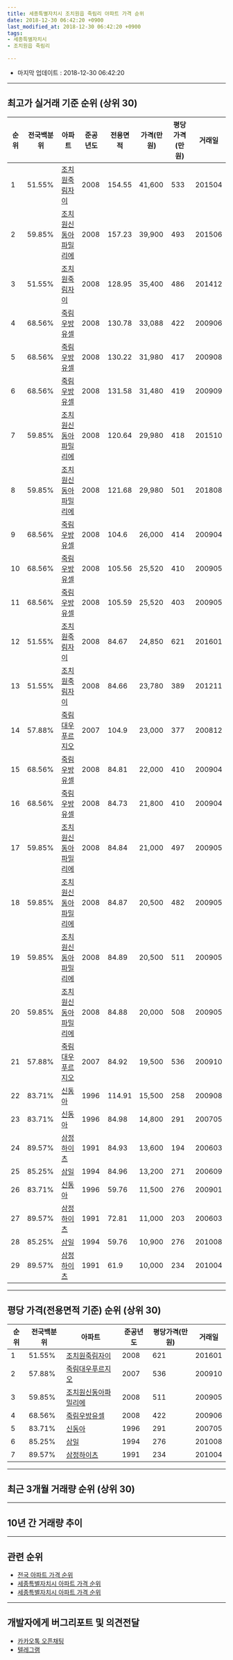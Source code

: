 ```yaml
---
title: 세종특별자치시 조치원읍 죽림리 아파트 가격 순위
date: 2018-12-30 06:42:20 +0900
last_modified_at: 2018-12-30 06:42:20 +0900
tags:
- 세종특별자치시
- 조치원읍 죽림리

---
```


* 마지막 업데이트 : 2018-12-30 06:42:20

---

## 최고가 실거래 기준 순위 (상위 30)


|순위|전국백분위|아파트|준공년도|전용면적|가격(만원)|평당가격(만원)|거래일|
|---|---|---|---|---|---|---|---|
|1|51.55%|[조치원죽림자이](https://search.naver.com/search.naver?query=%EC%84%B8%EC%A2%85%ED%8A%B9%EB%B3%84%EC%9E%90%EC%B9%98%EC%8B%9C+%EC%A1%B0%EC%B9%98%EC%9B%90%EC%9D%8D+%EC%A3%BD%EB%A6%BC%EB%A6%AC+%EC%A1%B0%EC%B9%98%EC%9B%90%EC%A3%BD%EB%A6%BC%EC%9E%90%EC%9D%B4)|2008|154.55|41,600|533|201504|
|2|59.85%|[조치원신동아파밀리에](https://search.naver.com/search.naver?query=%EC%84%B8%EC%A2%85%ED%8A%B9%EB%B3%84%EC%9E%90%EC%B9%98%EC%8B%9C+%EC%A1%B0%EC%B9%98%EC%9B%90%EC%9D%8D+%EC%A3%BD%EB%A6%BC%EB%A6%AC+%EC%A1%B0%EC%B9%98%EC%9B%90%EC%8B%A0%EB%8F%99%EC%95%84%ED%8C%8C%EB%B0%80%EB%A6%AC%EC%97%90)|2008|157.23|39,900|493|201506|
|3|51.55%|[조치원죽림자이](https://search.naver.com/search.naver?query=%EC%84%B8%EC%A2%85%ED%8A%B9%EB%B3%84%EC%9E%90%EC%B9%98%EC%8B%9C+%EC%A1%B0%EC%B9%98%EC%9B%90%EC%9D%8D+%EC%A3%BD%EB%A6%BC%EB%A6%AC+%EC%A1%B0%EC%B9%98%EC%9B%90%EC%A3%BD%EB%A6%BC%EC%9E%90%EC%9D%B4)|2008|128.95|35,400|486|201412|
|4|68.56%|[죽림우방유셀](https://search.naver.com/search.naver?query=%EC%84%B8%EC%A2%85%ED%8A%B9%EB%B3%84%EC%9E%90%EC%B9%98%EC%8B%9C+%EC%A1%B0%EC%B9%98%EC%9B%90%EC%9D%8D+%EC%A3%BD%EB%A6%BC%EB%A6%AC+%EC%A3%BD%EB%A6%BC%EC%9A%B0%EB%B0%A9%EC%9C%A0%EC%85%80)|2008|130.78|33,088|422|200906|
|5|68.56%|[죽림우방유셀](https://search.naver.com/search.naver?query=%EC%84%B8%EC%A2%85%ED%8A%B9%EB%B3%84%EC%9E%90%EC%B9%98%EC%8B%9C+%EC%A1%B0%EC%B9%98%EC%9B%90%EC%9D%8D+%EC%A3%BD%EB%A6%BC%EB%A6%AC+%EC%A3%BD%EB%A6%BC%EC%9A%B0%EB%B0%A9%EC%9C%A0%EC%85%80)|2008|130.22|31,980|417|200908|
|6|68.56%|[죽림우방유셀](https://search.naver.com/search.naver?query=%EC%84%B8%EC%A2%85%ED%8A%B9%EB%B3%84%EC%9E%90%EC%B9%98%EC%8B%9C+%EC%A1%B0%EC%B9%98%EC%9B%90%EC%9D%8D+%EC%A3%BD%EB%A6%BC%EB%A6%AC+%EC%A3%BD%EB%A6%BC%EC%9A%B0%EB%B0%A9%EC%9C%A0%EC%85%80)|2008|131.58|31,480|419|200909|
|7|59.85%|[조치원신동아파밀리에](https://search.naver.com/search.naver?query=%EC%84%B8%EC%A2%85%ED%8A%B9%EB%B3%84%EC%9E%90%EC%B9%98%EC%8B%9C+%EC%A1%B0%EC%B9%98%EC%9B%90%EC%9D%8D+%EC%A3%BD%EB%A6%BC%EB%A6%AC+%EC%A1%B0%EC%B9%98%EC%9B%90%EC%8B%A0%EB%8F%99%EC%95%84%ED%8C%8C%EB%B0%80%EB%A6%AC%EC%97%90)|2008|120.64|29,980|418|201510|
|8|59.85%|[조치원신동아파밀리에](https://search.naver.com/search.naver?query=%EC%84%B8%EC%A2%85%ED%8A%B9%EB%B3%84%EC%9E%90%EC%B9%98%EC%8B%9C+%EC%A1%B0%EC%B9%98%EC%9B%90%EC%9D%8D+%EC%A3%BD%EB%A6%BC%EB%A6%AC+%EC%A1%B0%EC%B9%98%EC%9B%90%EC%8B%A0%EB%8F%99%EC%95%84%ED%8C%8C%EB%B0%80%EB%A6%AC%EC%97%90)|2008|121.68|29,980|501|201808|
|9|68.56%|[죽림우방유셀](https://search.naver.com/search.naver?query=%EC%84%B8%EC%A2%85%ED%8A%B9%EB%B3%84%EC%9E%90%EC%B9%98%EC%8B%9C+%EC%A1%B0%EC%B9%98%EC%9B%90%EC%9D%8D+%EC%A3%BD%EB%A6%BC%EB%A6%AC+%EC%A3%BD%EB%A6%BC%EC%9A%B0%EB%B0%A9%EC%9C%A0%EC%85%80)|2008|104.6|26,000|414|200904|
|10|68.56%|[죽림우방유셀](https://search.naver.com/search.naver?query=%EC%84%B8%EC%A2%85%ED%8A%B9%EB%B3%84%EC%9E%90%EC%B9%98%EC%8B%9C+%EC%A1%B0%EC%B9%98%EC%9B%90%EC%9D%8D+%EC%A3%BD%EB%A6%BC%EB%A6%AC+%EC%A3%BD%EB%A6%BC%EC%9A%B0%EB%B0%A9%EC%9C%A0%EC%85%80)|2008|105.56|25,520|410|200905|
|11|68.56%|[죽림우방유셀](https://search.naver.com/search.naver?query=%EC%84%B8%EC%A2%85%ED%8A%B9%EB%B3%84%EC%9E%90%EC%B9%98%EC%8B%9C+%EC%A1%B0%EC%B9%98%EC%9B%90%EC%9D%8D+%EC%A3%BD%EB%A6%BC%EB%A6%AC+%EC%A3%BD%EB%A6%BC%EC%9A%B0%EB%B0%A9%EC%9C%A0%EC%85%80)|2008|105.59|25,520|403|200905|
|12|51.55%|[조치원죽림자이](https://search.naver.com/search.naver?query=%EC%84%B8%EC%A2%85%ED%8A%B9%EB%B3%84%EC%9E%90%EC%B9%98%EC%8B%9C+%EC%A1%B0%EC%B9%98%EC%9B%90%EC%9D%8D+%EC%A3%BD%EB%A6%BC%EB%A6%AC+%EC%A1%B0%EC%B9%98%EC%9B%90%EC%A3%BD%EB%A6%BC%EC%9E%90%EC%9D%B4)|2008|84.67|24,850|621|201601|
|13|51.55%|[조치원죽림자이](https://search.naver.com/search.naver?query=%EC%84%B8%EC%A2%85%ED%8A%B9%EB%B3%84%EC%9E%90%EC%B9%98%EC%8B%9C+%EC%A1%B0%EC%B9%98%EC%9B%90%EC%9D%8D+%EC%A3%BD%EB%A6%BC%EB%A6%AC+%EC%A1%B0%EC%B9%98%EC%9B%90%EC%A3%BD%EB%A6%BC%EC%9E%90%EC%9D%B4)|2008|84.66|23,780|389|201211|
|14|57.88%|[죽림대우푸르지오](https://search.naver.com/search.naver?query=%EC%84%B8%EC%A2%85%ED%8A%B9%EB%B3%84%EC%9E%90%EC%B9%98%EC%8B%9C+%EC%A1%B0%EC%B9%98%EC%9B%90%EC%9D%8D+%EC%A3%BD%EB%A6%BC%EB%A6%AC+%EC%A3%BD%EB%A6%BC%EB%8C%80%EC%9A%B0%ED%91%B8%EB%A5%B4%EC%A7%80%EC%98%A4)|2007|104.9|23,000|377|200812|
|15|68.56%|[죽림우방유셀](https://search.naver.com/search.naver?query=%EC%84%B8%EC%A2%85%ED%8A%B9%EB%B3%84%EC%9E%90%EC%B9%98%EC%8B%9C+%EC%A1%B0%EC%B9%98%EC%9B%90%EC%9D%8D+%EC%A3%BD%EB%A6%BC%EB%A6%AC+%EC%A3%BD%EB%A6%BC%EC%9A%B0%EB%B0%A9%EC%9C%A0%EC%85%80)|2008|84.81|22,000|410|200904|
|16|68.56%|[죽림우방유셀](https://search.naver.com/search.naver?query=%EC%84%B8%EC%A2%85%ED%8A%B9%EB%B3%84%EC%9E%90%EC%B9%98%EC%8B%9C+%EC%A1%B0%EC%B9%98%EC%9B%90%EC%9D%8D+%EC%A3%BD%EB%A6%BC%EB%A6%AC+%EC%A3%BD%EB%A6%BC%EC%9A%B0%EB%B0%A9%EC%9C%A0%EC%85%80)|2008|84.73|21,800|410|200904|
|17|59.85%|[조치원신동아파밀리에](https://search.naver.com/search.naver?query=%EC%84%B8%EC%A2%85%ED%8A%B9%EB%B3%84%EC%9E%90%EC%B9%98%EC%8B%9C+%EC%A1%B0%EC%B9%98%EC%9B%90%EC%9D%8D+%EC%A3%BD%EB%A6%BC%EB%A6%AC+%EC%A1%B0%EC%B9%98%EC%9B%90%EC%8B%A0%EB%8F%99%EC%95%84%ED%8C%8C%EB%B0%80%EB%A6%AC%EC%97%90)|2008|84.84|21,000|497|200905|
|18|59.85%|[조치원신동아파밀리에](https://search.naver.com/search.naver?query=%EC%84%B8%EC%A2%85%ED%8A%B9%EB%B3%84%EC%9E%90%EC%B9%98%EC%8B%9C+%EC%A1%B0%EC%B9%98%EC%9B%90%EC%9D%8D+%EC%A3%BD%EB%A6%BC%EB%A6%AC+%EC%A1%B0%EC%B9%98%EC%9B%90%EC%8B%A0%EB%8F%99%EC%95%84%ED%8C%8C%EB%B0%80%EB%A6%AC%EC%97%90)|2008|84.87|20,500|482|200905|
|19|59.85%|[조치원신동아파밀리에](https://search.naver.com/search.naver?query=%EC%84%B8%EC%A2%85%ED%8A%B9%EB%B3%84%EC%9E%90%EC%B9%98%EC%8B%9C+%EC%A1%B0%EC%B9%98%EC%9B%90%EC%9D%8D+%EC%A3%BD%EB%A6%BC%EB%A6%AC+%EC%A1%B0%EC%B9%98%EC%9B%90%EC%8B%A0%EB%8F%99%EC%95%84%ED%8C%8C%EB%B0%80%EB%A6%AC%EC%97%90)|2008|84.89|20,500|511|200905|
|20|59.85%|[조치원신동아파밀리에](https://search.naver.com/search.naver?query=%EC%84%B8%EC%A2%85%ED%8A%B9%EB%B3%84%EC%9E%90%EC%B9%98%EC%8B%9C+%EC%A1%B0%EC%B9%98%EC%9B%90%EC%9D%8D+%EC%A3%BD%EB%A6%BC%EB%A6%AC+%EC%A1%B0%EC%B9%98%EC%9B%90%EC%8B%A0%EB%8F%99%EC%95%84%ED%8C%8C%EB%B0%80%EB%A6%AC%EC%97%90)|2008|84.88|20,000|508|200905|
|21|57.88%|[죽림대우푸르지오](https://search.naver.com/search.naver?query=%EC%84%B8%EC%A2%85%ED%8A%B9%EB%B3%84%EC%9E%90%EC%B9%98%EC%8B%9C+%EC%A1%B0%EC%B9%98%EC%9B%90%EC%9D%8D+%EC%A3%BD%EB%A6%BC%EB%A6%AC+%EC%A3%BD%EB%A6%BC%EB%8C%80%EC%9A%B0%ED%91%B8%EB%A5%B4%EC%A7%80%EC%98%A4)|2007|84.92|19,500|536|200910|
|22|83.71%|[신동아](https://search.naver.com/search.naver?query=%EC%84%B8%EC%A2%85%ED%8A%B9%EB%B3%84%EC%9E%90%EC%B9%98%EC%8B%9C+%EC%A1%B0%EC%B9%98%EC%9B%90%EC%9D%8D+%EC%A3%BD%EB%A6%BC%EB%A6%AC+%EC%8B%A0%EB%8F%99%EC%95%84)|1996|114.91|15,500|258|200908|
|23|83.71%|[신동아](https://search.naver.com/search.naver?query=%EC%84%B8%EC%A2%85%ED%8A%B9%EB%B3%84%EC%9E%90%EC%B9%98%EC%8B%9C+%EC%A1%B0%EC%B9%98%EC%9B%90%EC%9D%8D+%EC%A3%BD%EB%A6%BC%EB%A6%AC+%EC%8B%A0%EB%8F%99%EC%95%84)|1996|84.98|14,800|291|200705|
|24|89.57%|[삼정하이츠](https://search.naver.com/search.naver?query=%EC%84%B8%EC%A2%85%ED%8A%B9%EB%B3%84%EC%9E%90%EC%B9%98%EC%8B%9C+%EC%A1%B0%EC%B9%98%EC%9B%90%EC%9D%8D+%EC%A3%BD%EB%A6%BC%EB%A6%AC+%EC%82%BC%EC%A0%95%ED%95%98%EC%9D%B4%EC%B8%A0)|1991|84.93|13,600|194|200603|
|25|85.25%|[삼일](https://search.naver.com/search.naver?query=%EC%84%B8%EC%A2%85%ED%8A%B9%EB%B3%84%EC%9E%90%EC%B9%98%EC%8B%9C+%EC%A1%B0%EC%B9%98%EC%9B%90%EC%9D%8D+%EC%A3%BD%EB%A6%BC%EB%A6%AC+%EC%82%BC%EC%9D%BC)|1994|84.96|13,200|271|200609|
|26|83.71%|[신동아](https://search.naver.com/search.naver?query=%EC%84%B8%EC%A2%85%ED%8A%B9%EB%B3%84%EC%9E%90%EC%B9%98%EC%8B%9C+%EC%A1%B0%EC%B9%98%EC%9B%90%EC%9D%8D+%EC%A3%BD%EB%A6%BC%EB%A6%AC+%EC%8B%A0%EB%8F%99%EC%95%84)|1996|59.76|11,500|276|200901|
|27|89.57%|[삼정하이츠](https://search.naver.com/search.naver?query=%EC%84%B8%EC%A2%85%ED%8A%B9%EB%B3%84%EC%9E%90%EC%B9%98%EC%8B%9C+%EC%A1%B0%EC%B9%98%EC%9B%90%EC%9D%8D+%EC%A3%BD%EB%A6%BC%EB%A6%AC+%EC%82%BC%EC%A0%95%ED%95%98%EC%9D%B4%EC%B8%A0)|1991|72.81|11,000|203|200603|
|28|85.25%|[삼일](https://search.naver.com/search.naver?query=%EC%84%B8%EC%A2%85%ED%8A%B9%EB%B3%84%EC%9E%90%EC%B9%98%EC%8B%9C+%EC%A1%B0%EC%B9%98%EC%9B%90%EC%9D%8D+%EC%A3%BD%EB%A6%BC%EB%A6%AC+%EC%82%BC%EC%9D%BC)|1994|59.76|10,900|276|201008|
|29|89.57%|[삼정하이츠](https://search.naver.com/search.naver?query=%EC%84%B8%EC%A2%85%ED%8A%B9%EB%B3%84%EC%9E%90%EC%B9%98%EC%8B%9C+%EC%A1%B0%EC%B9%98%EC%9B%90%EC%9D%8D+%EC%A3%BD%EB%A6%BC%EB%A6%AC+%EC%82%BC%EC%A0%95%ED%95%98%EC%9D%B4%EC%B8%A0)|1991|61.9|10,000|234|201004|


---

## 평당 가격(전용면적 기준) 순위 (상위 30)


|순위|전국백분위|아파트|준공년도|평당가격(만원)|거래일|
|---|---|---|---|---|---|
|1|51.55%|[조치원죽림자이](https://search.naver.com/search.naver?query=%EC%84%B8%EC%A2%85%ED%8A%B9%EB%B3%84%EC%9E%90%EC%B9%98%EC%8B%9C+%EC%A1%B0%EC%B9%98%EC%9B%90%EC%9D%8D+%EC%A3%BD%EB%A6%BC%EB%A6%AC+%EC%A1%B0%EC%B9%98%EC%9B%90%EC%A3%BD%EB%A6%BC%EC%9E%90%EC%9D%B4)|2008|621|201601|
|2|57.88%|[죽림대우푸르지오](https://search.naver.com/search.naver?query=%EC%84%B8%EC%A2%85%ED%8A%B9%EB%B3%84%EC%9E%90%EC%B9%98%EC%8B%9C+%EC%A1%B0%EC%B9%98%EC%9B%90%EC%9D%8D+%EC%A3%BD%EB%A6%BC%EB%A6%AC+%EC%A3%BD%EB%A6%BC%EB%8C%80%EC%9A%B0%ED%91%B8%EB%A5%B4%EC%A7%80%EC%98%A4)|2007|536|200910|
|3|59.85%|[조치원신동아파밀리에](https://search.naver.com/search.naver?query=%EC%84%B8%EC%A2%85%ED%8A%B9%EB%B3%84%EC%9E%90%EC%B9%98%EC%8B%9C+%EC%A1%B0%EC%B9%98%EC%9B%90%EC%9D%8D+%EC%A3%BD%EB%A6%BC%EB%A6%AC+%EC%A1%B0%EC%B9%98%EC%9B%90%EC%8B%A0%EB%8F%99%EC%95%84%ED%8C%8C%EB%B0%80%EB%A6%AC%EC%97%90)|2008|511|200905|
|4|68.56%|[죽림우방유셀](https://search.naver.com/search.naver?query=%EC%84%B8%EC%A2%85%ED%8A%B9%EB%B3%84%EC%9E%90%EC%B9%98%EC%8B%9C+%EC%A1%B0%EC%B9%98%EC%9B%90%EC%9D%8D+%EC%A3%BD%EB%A6%BC%EB%A6%AC+%EC%A3%BD%EB%A6%BC%EC%9A%B0%EB%B0%A9%EC%9C%A0%EC%85%80)|2008|422|200906|
|5|83.71%|[신동아](https://search.naver.com/search.naver?query=%EC%84%B8%EC%A2%85%ED%8A%B9%EB%B3%84%EC%9E%90%EC%B9%98%EC%8B%9C+%EC%A1%B0%EC%B9%98%EC%9B%90%EC%9D%8D+%EC%A3%BD%EB%A6%BC%EB%A6%AC+%EC%8B%A0%EB%8F%99%EC%95%84)|1996|291|200705|
|6|85.25%|[삼일](https://search.naver.com/search.naver?query=%EC%84%B8%EC%A2%85%ED%8A%B9%EB%B3%84%EC%9E%90%EC%B9%98%EC%8B%9C+%EC%A1%B0%EC%B9%98%EC%9B%90%EC%9D%8D+%EC%A3%BD%EB%A6%BC%EB%A6%AC+%EC%82%BC%EC%9D%BC)|1994|276|201008|
|7|89.57%|[삼정하이츠](https://search.naver.com/search.naver?query=%EC%84%B8%EC%A2%85%ED%8A%B9%EB%B3%84%EC%9E%90%EC%B9%98%EC%8B%9C+%EC%A1%B0%EC%B9%98%EC%9B%90%EC%9D%8D+%EC%A3%BD%EB%A6%BC%EB%A6%AC+%EC%82%BC%EC%A0%95%ED%95%98%EC%9D%B4%EC%B8%A0)|1991|234|201004|


---

## 최근 3개월 거래량 순위 (상위 30)


<div style="width:100%;">
    <canvas id="deal_count_ranking" height="250"></canvas>
</div>


<script>
new Chart(document.getElementById("deal_count_ranking"), {
    type: 'horizontalBar',
    data: {
        labels: ['조치원죽림자이', '신동아', '죽림대우푸르지오', '삼정하이츠', '삼일', '죽림우방유셀', '조치원신동아파밀리에'],
        datasets: [{
            label: '실거래 수',
            data: [31, 4, 4, 3, 2, 2, 1],
            borderColor: "rgba(255, 0, 128, 1)",
            backgroundColor: "rgba(255, 0, 128, 0.5)",
            fill: false,
        }]
    },
    options: {
        responsive: true,
        title: {
            display: true,
            text: '최근 3개월 거래량 순위'
        },
        tooltips: {
            mode: 'index',
            intersect: false,
            callbacks: {
                title: function(tooltipItems, data) {
                    return "실거래 수:";
                },
                label: function(tooltipItem, data) {
                    return data.labels[tooltipItem.index] + ": " + tooltipItem.xLabel;
                }
            }
        },
        hover: {
            mode: 'nearest',
            intersect: true
        },
        scales: {
            xAxes: [{
                display: true,
                scaleLabel: {
                    display: true,
                    labelString: '실거래 수'
                },
                ticks: {
                    suggestedMin: 0,
                }
            }],
            yAxes: [{
                display: true,
                ticks: {
                    autoSkip: false,
                    callback: function(value, index, values) {
                        if (value.length > 15)
                            return value.substr(0, 13) + "...";
                        else
                            return value;
                    }
                },
                scaleLabel: {
                    display: false,
                }
            }]
        }
    }
});

</script>


---

## 10년 간 거래량 추이


<div style="width:100%;">
    <canvas id="deal_progress" height="250"></canvas>
</div>

<script>
new Chart(document.getElementById("deal_progress"), {
    type: 'line',
    data: {
        labels: ['200812','200901','200902','200903','200904','200905','200906','200907','200908','200909','200910','200911','200912','201001','201002','201003','201004','201005','201006','201007','201008','201009','201010','201011','201012','201101','201102','201103','201104','201105','201106','201107','201108','201109','201110','201111','201112','201201','201202','201203','201204','201205','201206','201207','201208','201209','201210','201211','201212','201301','201302','201303','201304','201305','201306','201307','201308','201309','201310','201311','201312','201401','201402','201403','201404','201405','201406','201407','201408','201409','201410','201411','201412','201501','201502','201503','201504','201505','201506','201507','201508','201509','201510','201511','201512','201601','201602','201603','201604','201605','201606','201607','201608','201609','201610','201611','201612','201701','201702','201703','201704','201705','201706','201707','201708','201709','201710','201711','201712','201801','201802','201803','201804','201805','201806','201807','201808','201809','201810','201811','201812'],
        datasets: [{
            label: '실거래 수',
            pointRadius: 1,
            data: [10, 4, 12, 47, 64, 134, 52, 19, 25, 21, 12, 26, 41, 55, 37, 36, 17, 16, 15, 18, 21, 32, 26, 52, 58, 42, 43, 45, 26, 27, 24, 28, 41, 25, 35, 19, 23, 12, 26, 21, 11, 21, 18, 13, 17, 31, 23, 17, 16, 12, 22, 19, 19, 15, 28, 13, 15, 23, 27, 19, 11, 22, 22, 12, 17, 17, 17, 10, 7, 17, 20, 12, 10, 15, 12, 24, 18, 17, 17, 24, 20, 18, 23, 29, 20, 24, 11, 23, 31, 25, 31, 23, 34, 22, 33, 27, 38, 23, 27, 26, 25, 30, 30, 22, 13, 19, 15, 18, 16, 20, 16, 22, 20, 21, 14, 9, 17, 16, 27, 14, 6],
            borderColor: "rgba(255, 201, 14, 1)",
            backgroundColor: "rgba(255, 201, 14, 0.5)",
            fill: true,
        }]
    },
    options: {
        responsive: true,
        title: {
            display: true,
            text: '10년간 거래량 추이'
        },
        tooltips: {
            mode: 'index',
            intersect: false,
        },
        hover: {
            mode: 'nearest',
            intersect: true
        },
        scales: {
            xAxes: [{
                display: true,
                scaleLabel: {
                    display: true,
                    labelString: '년/월'
                }
            }],
            yAxes: [{
                display: true,
                ticks: {
                    suggestedMin: 0,
                },
                scaleLabel: {
                    display: true,
                    labelString: '실거래 수'
                }
            }]
        }
    }
});

</script>


---

## 관련 순위

- [전국 아파트 가격 순위](https://inasie.github.io/apt-ranking/전국)
- [세종특별자치시 아파트 가격 순위](https://inasie.github.io/apt-ranking/세종특별자치시)
- [세종특별자치시 아파트 가격 순위](https://inasie.github.io/apt-ranking/세종특별자치시)


---

## 개발자에게 버그리포트 및 의견전달

- [카카오톡 오픈채팅](https://open.kakao.com/o/gLJUAP4)
- [텔레그램](https://t.me/inasie)

